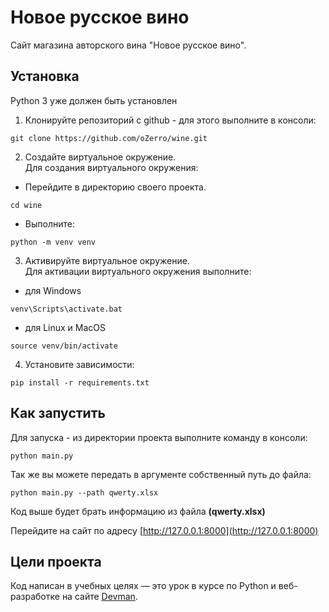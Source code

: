 # Новое русское вино

Сайт магазина авторского вина "Новое русское вино".

## Установка
Python 3 уже должен быть установлен
    
1. Клонируйте репозиторий с github - для этого выполните в консоли:  
```
git clone https://github.com/oZerro/wine.git
```

2. Создайте виртуальное окружение.  
Для создания виртуального окружения:  
- Перейдите в директорию своего проекта.  
```
cd wine
``` 
- Выполните:  
```
python -m venv venv
```

3. Активируйте виртуальное окружение.  
Для активации виртуального окружения выполните:  
- для Windows  
 ```
venv\Scripts\activate.bat
```   
- для Linux и MacOS
```
source venv/bin/activate
``` 
4. Установите зависимости:  
```
pip install -r requirements.txt
```  


## Как запустить
Для запуска - из директории проекта выполните команду в консоли:  
```
python main.py
```    

Так же вы можете передать в аргументе собственный путь до файла:  
```
python main.py --path qwerty.xlsx
```  
Код выше будет брать информацию из файла **(qwerty.xlsx)**  

Перейдите на сайт по адресу [http://127.0.0.1:8000](http://127.0.0.1:8000)

## Цели проекта

Код написан в учебных целях — это урок в курсе по Python и веб-разработке на сайте [Devman](https://dvmn.org).

